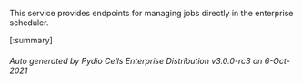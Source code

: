 






This service provides endpoints for managing jobs directly in the enterprise scheduler.

[:summary]

###### Auto generated by Pydio Cells Enterprise Distribution v3.0.0-rc3 on 6-Oct-2021
